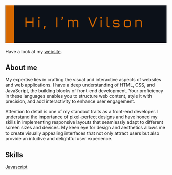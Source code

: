 
<img src="https://github.com/VilsonKh/VilsonKh/blob/main/github__heading.png" alt="heading">

 Have a look at my [website](https://devilson.me).
 
 ## About me
  My expertise lies in crafting the visual and interactive aspects of websites and web applications. I have a deep understanding of HTML, CSS, and JavaScript, the building blocks of front-end development. Your proficiency in these languages enables you to structure web content, style it with precision, and add interactivity to enhance user engagement.
 
  Attention to detail is one of my standout traits as a front-end developer. I understand the importance of pixel-perfect designs and have honed my skills in implementing responsive layouts that seamlessly adapt to different screen sizes and devices. My keen eye for design and aesthetics allows me to create visually appealing interfaces that not only attract users but also provide an intuitive and delightful user experience.

## Skills
[Javascript](https://img.shields.io/badge/JavaScript-F7DF1E?style=for-the-badge&logo=javascript&logoColor=black)
<!--
**VilsonKh/VilsonKh** is a ✨ _special_ ✨ repository because its `README.md` (this file) appears on your GitHub profile.

Here are some ideas to get you started:

- 🔭 I’m currently working on ...
- 🌱 I’m currently learning ...
- 👯 I’m looking to collaborate on ...
- 🤔 I’m looking for help with ...
- 💬 Ask me about ...
- 📫 How to reach me: ...
- 😄 Pronouns: ...
- ⚡ Fun fact: ...
-->
